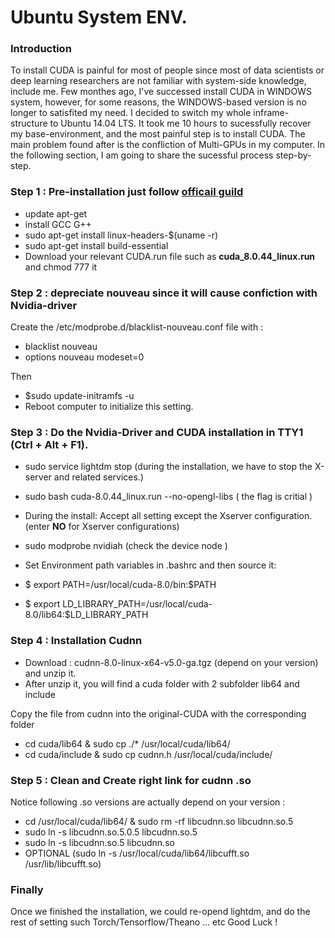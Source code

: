 # Ubuntu System ENV.

### Introduction 

To install CUDA is painful for most of people since most of data scientists or deep learning researchers are not familiar with system-side knowledge, include me. Few monthes ago, I've successed install CUDA in WINDOWS system, however, for some reasons, the WINDOWS-based version is no longer to satisfited my need. I decided to switch my whole inframe-structure to Ubuntu 14.04 LTS. It took me 10 hours to sucessfully recover my base-environment, and the most painful step is to install CUDA. The main problem found after is the confliction of Multi-GPUs in my computer. In the following section, I am going to share the sucessful process step-by-step.


### Step 1 : Pre-installation just follow [officail guild](http://developer.download.nvidia.com/compute/cuda/8.0/secure/prod/docs/sidebar/CUDA_Installation_Guide_Linux.pdf?autho=1478535150_deefbbf1f764ec2a59a02727d0c95c05&file=CUDA_Installation_Guide_Linux.pdf)

- update apt-get
- install GCC G++ 
- sudo apt-get install linux-headers-$(uname -r)
- sudo apt-get install build-essential
- Download your relevant CUDA.run file such as **cuda_8.0.44_linux.run** and chmod 777 it 

### Step 2 : depreciate nouveau since it will cause confiction with Nvidia-driver

Create the /etc/modprobe.d/blacklist-nouveau.conf file with :
 - blacklist nouveau
 - options nouveau modeset=0

Then 
 - $sudo update-initramfs -u
 - Reboot computer to initialize this setting.

### Step 3 : Do the Nvidia-Driver and CUDA installation in TTY1 (Ctrl + Alt + F1).

- sudo service lightdm stop (during the installation, we have to stop the X-server and related services.)

- sudo bash cuda-8.0.44_linux.run --no-opengl-libs ( the flag is critial )

- During the install: Accept all setting except the Xserver configuration. (enter **NO** for Xserver configurations)

- sudo modprobe nvidiah (check the device node )

- Set Environment path variables in .bashrc and then source it:
 - $ export PATH=/usr/local/cuda-8.0/bin:$PATH
 - $ export LD_LIBRARY_PATH=/usr/local/cuda-8.0/lib64:$LD_LIBRARY_PATH

### Step 4 : Installation Cudnn

- Download : cudnn-8.0-linux-x64-v5.0-ga.tgz (depend on your version) and unzip it.
- After unzip it, you will find a cuda folder with 2 subfolder lib64 and include

Copy the file from cudnn into the original-CUDA with the corresponding folder
 - cd cuda/lib64 & sudo cp ./* /usr/local/cuda/lib64/ 
 - cd cuda/include & sudo cp cudnn.h /usr/local/cuda/include/
 
### Step 5 : Clean and Create right link for cudnn .so

Notice following .so versions are actually depend on your version : 
- cd /usr/local/cuda/lib64/ & sudo rm -rf libcudnn.so libcudnn.so.5 
- sudo ln -s libcudnn.so.5.0.5 libcudnn.so.5 
- sudo ln -s libcudnn.so.5 libcudnn.so 
- OPTIONAL (sudo ln -s /usr/local/cuda/lib64/libcufft.so /usr/lib/libcufft.so) 

### Finally

Once we finished the installation, we could re-opend lightdm, and do the rest of setting such Torch/Tensorflow/Theano ... etc
Good Luck !
